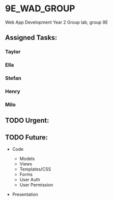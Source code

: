 # 9E_WAD_GROUP
Web App Development Year 2 Group lab, group 9E

## Assigned Tasks:

### Taylor

### Ella

### Stefan

### Henry

### Milo

## TODO Urgent:

## TODO Future:
- Code
    - Models
    - Views
    - Templates/CSS
    - Forms
    - User Auth
    - User Permission

- Presentation
